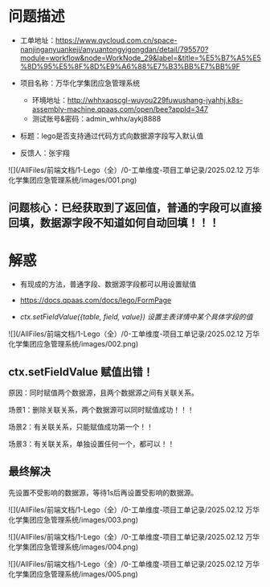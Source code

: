 # 问题描述

* 工单地址：https://www.qycloud.com.cn/space-nanjinganyuankeji/anyuantongyigongdan/detail/795570?module=workflow&node=WorkNode_29&label=&title=%E5%B7%A5%E5%8D%95%E5%8F%8D%E9%A6%88%E7%B3%BB%E7%BB%9F
* 项目名称：万华化学集团应急管理系统
    * 环境地址：http://whhxaqscgl-wuyou229fuwushang-jyahhj.k8s-assembly-machine.qpaas.com/open/bee?appId=347
    * 测试账号&密码：admin_whhx/aykj8888



* 标题：lego是否支持通过代码方式向数据源字段写入默认值
* 反馈人：张宇翔

![](/AllFiles/前端文档/1-Lego（全）/0-工单维度-项目工单记录/2025.02.12 万华化学集团应急管理系统/images/001.png)



## 问题核心：已经获取到了返回值，普通的字段可以直接回填，数据源字段不知道如何自动回填！！！





# 解惑

* 有现成的方法，普通字段、数据源字段都可以用设置赋值

* https://docs.qpaas.com/docs/lego/FormPage

* *ctx.setFieldValue({table, field, value}) 设置主表详情中某个具体字段的值*

    

![](/AllFiles/前端文档/1-Lego（全）/0-工单维度-项目工单记录/2025.02.12 万华化学集团应急管理系统/images/002.png)



## ctx.setFieldValue 赋值出错！

原因：同时赋值两个数据源，且两个数据源之间有关联关系。

场景1：删除关联关系，两个数据源可以同时赋值成功！！！

场景2：有关联关系，只能赋值成功第一个！！

场景3：有关联关系，单独设置任何一个，都可以！！

## 最终解决

先设置不受影响的数据源，等待1s后再设置受影响的数据源。

![](/AllFiles/前端文档/1-Lego（全）/0-工单维度-项目工单记录/2025.02.12 万华化学集团应急管理系统/images/003.png)

![](/AllFiles/前端文档/1-Lego（全）/0-工单维度-项目工单记录/2025.02.12 万华化学集团应急管理系统/images/004.png)

![](/AllFiles/前端文档/1-Lego（全）/0-工单维度-项目工单记录/2025.02.12 万华化学集团应急管理系统/images/005.png)



















